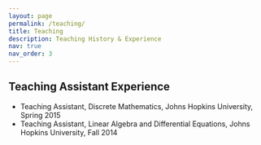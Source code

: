```yaml
---
layout: page
permalink: /teaching/
title: Teaching
description: Teaching History & Experience
nav: true
nav_order: 3
---
```


## Teaching Assistant Experience
- Teaching Assistant, Discrete Mathematics, Johns Hopkins University, Spring 2015
- Teaching Assistant, Linear Algebra and Differential Equations, Johns Hopkins University, Fall 2014
